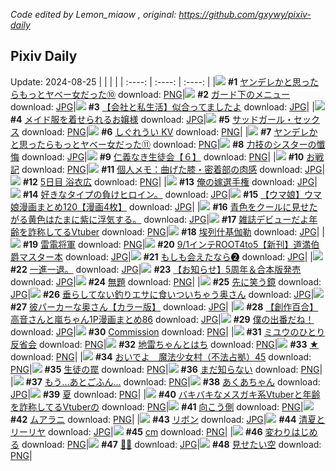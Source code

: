 *Code edited by Lemon_miaow , original: https://github.com/gxywy/pixiv-daily*
## Pixiv Daily 
Update: 2024-08-25
|      |      |      |
| :----: | :----: | :----: |
|![](https://pximg.lemonmiaow.xyz/c/240x480/img-master/img/2024/08/23/00/00/51/121740717_p0_master1200.jpg) **#1** [ヤンデレかと思ったらもっとヤベー女だった➉](https://www.pixiv.net/artworks/121740717) download: [PNG](https://pximg.lemonmiaow.xyz/img-original/img/2024/08/23/00/00/51/121740717_p0.png)|![](https://pximg.lemonmiaow.xyz/c/240x480/img-master/img/2024/08/23/21/21/14/121764304_p0_master1200.jpg) **#2** [ガード下のメニュー](https://www.pixiv.net/artworks/121764304) download: [JPG](https://pximg.lemonmiaow.xyz/img-original/img/2024/08/23/21/21/14/121764304_p0.jpg)|![](https://pximg.lemonmiaow.xyz/c/240x480/img-master/img/2024/08/23/12/00/15/121751668_p0_master1200.jpg) **#3** [【会社と私生活】似合ってましたよ](https://www.pixiv.net/artworks/121751668) download: [JPG](https://pximg.lemonmiaow.xyz/img-original/img/2024/08/23/12/00/15/121751668_p0.jpg)|
|![](https://pximg.lemonmiaow.xyz/c/240x480/img-master/img/2024/08/23/00/40/37/121742150_p0_master1200.jpg) **#4** [メイド服を着せられるお嬢様](https://www.pixiv.net/artworks/121742150) download: [JPG](https://pximg.lemonmiaow.xyz/img-original/img/2024/08/23/00/40/37/121742150_p0.jpg)|![](https://pximg.lemonmiaow.xyz/c/240x480/img-master/img/2024/08/24/00/00/36/121769919_p0_master1200.jpg) **#5** [サッドガール・セックス](https://www.pixiv.net/artworks/121769919) download: [PNG](https://pximg.lemonmiaow.xyz/img-original/img/2024/08/24/00/00/36/121769919_p0.png)|![](https://pximg.lemonmiaow.xyz/c/240x480/img-master/img/2024/08/24/00/00/16/121769821_p0_master1200.jpg) **#6** [しぐれうい KV](https://www.pixiv.net/artworks/121769821) download: [PNG](https://pximg.lemonmiaow.xyz/img-original/img/2024/08/24/00/00/16/121769821_p0.png)|
|![](https://pximg.lemonmiaow.xyz/c/240x480/img-master/img/2024/08/24/00/01/11/121770008_p0_master1200.jpg) **#7** [ヤンデレかと思ったらもっとヤベー女だった⑪](https://www.pixiv.net/artworks/121770008) download: [PNG](https://pximg.lemonmiaow.xyz/img-original/img/2024/08/24/00/01/11/121770008_p0.png)|![](https://pximg.lemonmiaow.xyz/c/240x480/img-master/img/2024/08/23/19/01/01/121759969_p0_master1200.jpg) **#8** [力技のシスターの懺悔](https://www.pixiv.net/artworks/121759969) download: [JPG](https://pximg.lemonmiaow.xyz/img-original/img/2024/08/23/19/01/01/121759969_p0.jpg)|![](https://pximg.lemonmiaow.xyz/c/240x480/img-master/img/2024/08/24/10/59/15/121781260_p0_master1200.jpg) **#9** [仁義なき生徒会【６】](https://www.pixiv.net/artworks/121781260) download: [PNG](https://pximg.lemonmiaow.xyz/img-original/img/2024/08/24/10/59/15/121781260_p0.png)|
|![](https://pximg.lemonmiaow.xyz/c/240x480/img-master/img/2024/08/23/20/01/36/121761714_p0_master1200.jpg) **#10** [お戦記](https://www.pixiv.net/artworks/121761714) download: [PNG](https://pximg.lemonmiaow.xyz/img-original/img/2024/08/23/20/01/36/121761714_p0.png)|![](https://pximg.lemonmiaow.xyz/c/240x480/img-master/img/2024/08/24/05/30/03/121776666_p0_master1200.jpg) **#11** [個人メモ：曲げた膝・密着部の肉感](https://www.pixiv.net/artworks/121776666) download: [JPG](https://pximg.lemonmiaow.xyz/img-original/img/2024/08/24/05/30/03/121776666_p0.jpg)|![](https://pximg.lemonmiaow.xyz/c/240x480/img-master/img/2024/08/23/00/00/33/121740668_p0_master1200.jpg) **#12** [5日目 浴衣広](https://www.pixiv.net/artworks/121740668) download: [PNG](https://pximg.lemonmiaow.xyz/img-original/img/2024/08/23/00/00/33/121740668_p0.png)|
|![](https://pximg.lemonmiaow.xyz/c/240x480/img-master/img/2024/08/23/17/50/02/121757902_p0_master1200.jpg) **#13** [俺の嫁選手権](https://www.pixiv.net/artworks/121757902) download: [JPG](https://pximg.lemonmiaow.xyz/img-original/img/2024/08/23/17/50/02/121757902_p0.jpg)|![](https://pximg.lemonmiaow.xyz/c/240x480/img-master/img/2024/08/24/11/36/00/121763481_p0_master1200.jpg) **#14** [好きなタイプの負けヒロイン。](https://www.pixiv.net/artworks/121763481) download: [JPG](https://pximg.lemonmiaow.xyz/img-original/img/2024/08/24/11/36/00/121763481_p0.jpg)|![](https://pximg.lemonmiaow.xyz/c/240x480/img-master/img/2024/08/23/07/00/12/121747617_p0_master1200.jpg) **#15** [【ウマ娘】ウマ娘漫画まとめ120【漫画4枚】](https://www.pixiv.net/artworks/121747617) download: [JPG](https://pximg.lemonmiaow.xyz/img-original/img/2024/08/23/07/00/12/121747617_p0.jpg)|
|![](https://pximg.lemonmiaow.xyz/c/240x480/img-master/img/2024/08/23/18/52/17/121759647_p0_master1200.jpg) **#16** [青色をクールに見せたがる黄色はたまに紫に浮気する。](https://www.pixiv.net/artworks/121759647) download: [JPG](https://pximg.lemonmiaow.xyz/img-original/img/2024/08/23/18/52/17/121759647_p0.jpg)|![](https://pximg.lemonmiaow.xyz/c/240x480/img-master/img/2024/08/23/20/04/22/121761795_p0_master1200.jpg) **#17** [雑誌デビューだよ年齢を詐称してるVtuber](https://www.pixiv.net/artworks/121761795) download: [PNG](https://pximg.lemonmiaow.xyz/img-original/img/2024/08/23/20/04/22/121761795_p0.png)|![](https://pximg.lemonmiaow.xyz/c/240x480/img-master/img/2024/08/23/04/55/18/121746229_p0_master1200.jpg) **#18** [埃列什基伽勒](https://www.pixiv.net/artworks/121746229) download: [JPG](https://pximg.lemonmiaow.xyz/img-original/img/2024/08/23/04/55/18/121746229_p0.jpg)|
|![](https://pximg.lemonmiaow.xyz/c/240x480/img-master/img/2024/08/23/00/01/46/121740808_p0_master1200.jpg) **#19** [雷電将軍](https://www.pixiv.net/artworks/121740808) download: [PNG](https://pximg.lemonmiaow.xyz/img-original/img/2024/08/23/00/01/46/121740808_p0.png)|![](https://pximg.lemonmiaow.xyz/c/240x480/img-master/img/2024/08/23/23/10/42/121767264_p0_master1200.jpg) **#20** [9/1インテROOT4to5【新刊】道満伯爵マスター本](https://www.pixiv.net/artworks/121767264) download: [JPG](https://pximg.lemonmiaow.xyz/img-original/img/2024/08/23/23/10/42/121767264_p0.jpg)|![](https://pximg.lemonmiaow.xyz/c/240x480/img-master/img/2024/08/23/23/35/21/121768908_p0_master1200.jpg) **#21** [もしも会えたなら❷](https://www.pixiv.net/artworks/121768908) download: [JPG](https://pximg.lemonmiaow.xyz/img-original/img/2024/08/23/23/35/21/121768908_p0.jpg)|
|![](https://pximg.lemonmiaow.xyz/c/240x480/img-master/img/2024/08/23/06/30/29/121746946_p0_master1200.jpg) **#22** [一進一退。](https://www.pixiv.net/artworks/121746946) download: [JPG](https://pximg.lemonmiaow.xyz/img-original/img/2024/08/23/06/30/29/121746946_p0.jpg)|![](https://pximg.lemonmiaow.xyz/c/240x480/img-master/img/2024/08/23/06/00/19/121746889_p0_master1200.jpg) **#23** [【お知らせ】5周年＆合本版発売](https://www.pixiv.net/artworks/121746889) download: [JPG](https://pximg.lemonmiaow.xyz/img-original/img/2024/08/23/06/00/19/121746889_p0.jpg)|![](https://pximg.lemonmiaow.xyz/c/240x480/img-master/img/2024/08/24/22/32/12/121798883_p0_master1200.jpg) **#24** [無題](https://www.pixiv.net/artworks/121798883) download: [PNG](https://pximg.lemonmiaow.xyz/img-original/img/2024/08/24/22/32/12/121798883_p0.png)|
|![](https://pximg.lemonmiaow.xyz/c/240x480/img-master/img/2024/08/23/07/02/48/121747667_p0_master1200.jpg) **#25** [先に笑う鏡](https://www.pixiv.net/artworks/121747667) download: [JPG](https://pximg.lemonmiaow.xyz/img-original/img/2024/08/23/07/02/48/121747667_p0.jpg)|![](https://pximg.lemonmiaow.xyz/c/240x480/img-master/img/2024/08/24/00/04/38/121770268_p0_master1200.jpg) **#26** [垂らしてない釣りエサに食いついちゃう奥さん](https://www.pixiv.net/artworks/121770268) download: [JPG](https://pximg.lemonmiaow.xyz/img-original/img/2024/08/24/00/04/38/121770268_p0.jpg)|![](https://pximg.lemonmiaow.xyz/c/240x480/img-master/img/2024/08/23/00/02/38/121740868_p0_master1200.jpg) **#27** [彼パーカーな奥さん【カラー版】](https://www.pixiv.net/artworks/121740868) download: [JPG](https://pximg.lemonmiaow.xyz/img-original/img/2024/08/23/00/02/38/121740868_p0.jpg)|
|![](https://pximg.lemonmiaow.xyz/c/240x480/img-master/img/2024/08/24/00/02/22/121770126_p0_master1200.jpg) **#28** [【創作百合】高音さんと嵐ちゃん1P漫画まとめ86](https://www.pixiv.net/artworks/121770126) download: [JPG](https://pximg.lemonmiaow.xyz/img-original/img/2024/08/24/00/02/22/121770126_p0.jpg)|![](https://pximg.lemonmiaow.xyz/c/240x480/img-master/img/2024/08/23/00/20/13/121741511_p0_master1200.jpg) **#29** [僕の出番だね！](https://www.pixiv.net/artworks/121741511) download: [JPG](https://pximg.lemonmiaow.xyz/img-original/img/2024/08/23/00/20/13/121741511_p0.jpg)|![](https://pximg.lemonmiaow.xyz/c/240x480/img-master/img/2024/08/23/01/23/53/121743323_p0_master1200.jpg) **#30** [Commission](https://www.pixiv.net/artworks/121743323) download: [PNG](https://pximg.lemonmiaow.xyz/img-original/img/2024/08/23/01/23/53/121743323_p0.png)|
|![](https://pximg.lemonmiaow.xyz/c/240x480/img-master/img/2024/08/24/00/01/22/121770027_p0_master1200.jpg) **#31** [ミユウのひとり反省会](https://www.pixiv.net/artworks/121770027) download: [PNG](https://pximg.lemonmiaow.xyz/img-original/img/2024/08/24/00/01/22/121770027_p0.png)|![](https://pximg.lemonmiaow.xyz/c/240x480/img-master/img/2024/08/24/12/05/35/121782629_p0_master1200.jpg) **#32** [地雷ちゃんとはち](https://www.pixiv.net/artworks/121782629) download: [PNG](https://pximg.lemonmiaow.xyz/img-original/img/2024/08/24/12/05/35/121782629_p0.png)|![](https://pximg.lemonmiaow.xyz/c/240x480/img-master/img/2024/08/23/00/00/25/121740620_p0_master1200.jpg) **#33** [★](https://www.pixiv.net/artworks/121740620) download: [PNG](https://pximg.lemonmiaow.xyz/img-original/img/2024/08/23/00/00/25/121740620_p0.png)|
|![](https://pximg.lemonmiaow.xyz/c/240x480/img-master/img/2024/08/24/10/00/16/121780254_p0_master1200.jpg) **#34** [おいでよ　魔法少女村（不法占拠）45](https://www.pixiv.net/artworks/121780254) download: [PNG](https://pximg.lemonmiaow.xyz/img-original/img/2024/08/24/10/00/16/121780254_p0.png)|![](https://pximg.lemonmiaow.xyz/c/240x480/img-master/img/2024/08/24/13/49/27/121784734_p0_master1200.jpg) **#35** [生徒の罠](https://www.pixiv.net/artworks/121784734) download: [PNG](https://pximg.lemonmiaow.xyz/img-original/img/2024/08/24/13/49/27/121784734_p0.png)|![](https://pximg.lemonmiaow.xyz/c/240x480/img-master/img/2024/08/23/02/30/42/121744560_p0_master1200.jpg) **#36** [まだ知らない](https://www.pixiv.net/artworks/121744560) download: [PNG](https://pximg.lemonmiaow.xyz/img-original/img/2024/08/23/02/30/42/121744560_p0.png)|
|![](https://pximg.lemonmiaow.xyz/c/240x480/img-master/img/2024/08/23/00/00/15/121740579_p0_master1200.jpg) **#37** [もう...あとごふん...](https://www.pixiv.net/artworks/121740579) download: [PNG](https://pximg.lemonmiaow.xyz/img-original/img/2024/08/23/00/00/15/121740579_p0.png)|![](https://pximg.lemonmiaow.xyz/c/240x480/img-master/img/2024/08/23/09/58/33/121749721_p0_master1200.jpg) **#38** [あくあちゃん](https://www.pixiv.net/artworks/121749721) download: [JPG](https://pximg.lemonmiaow.xyz/img-original/img/2024/08/23/09/58/33/121749721_p0.jpg)|![](https://pximg.lemonmiaow.xyz/c/240x480/img-master/img/2024/08/23/02/29/43/121744542_p0_master1200.jpg) **#39** [夏](https://www.pixiv.net/artworks/121744542) download: [PNG](https://pximg.lemonmiaow.xyz/img-original/img/2024/08/23/02/29/43/121744542_p0.png)|
|![](https://pximg.lemonmiaow.xyz/c/240x480/img-master/img/2024/08/24/21/11/13/121796180_p0_master1200.jpg) **#40** [バキバキなメスガキ系Vtuberと年齢を詐称してるVtuberの](https://www.pixiv.net/artworks/121796180) download: [PNG](https://pximg.lemonmiaow.xyz/img-original/img/2024/08/24/21/11/13/121796180_p0.png)|![](https://pximg.lemonmiaow.xyz/c/240x480/img-master/img/2024/08/23/02/28/18/121744517_p0_master1200.jpg) **#41** [向こう側](https://www.pixiv.net/artworks/121744517) download: [PNG](https://pximg.lemonmiaow.xyz/img-original/img/2024/08/23/02/28/18/121744517_p0.png)|![](https://pximg.lemonmiaow.xyz/c/240x480/img-master/img/2024/08/23/18/10/22/121758568_p0_master1200.jpg) **#42** [ムアラニ](https://www.pixiv.net/artworks/121758568) download: [PNG](https://pximg.lemonmiaow.xyz/img-original/img/2024/08/23/18/10/22/121758568_p0.png)|
|![](https://pximg.lemonmiaow.xyz/c/240x480/img-master/img/2024/08/23/00/00/29/121740646_p0_master1200.jpg) **#43** [リボン](https://www.pixiv.net/artworks/121740646) download: [JPG](https://pximg.lemonmiaow.xyz/img-original/img/2024/08/23/00/00/29/121740646_p0.jpg)|![](https://pximg.lemonmiaow.xyz/c/240x480/img-master/img/2024/08/23/00/28/34/121741736_p0_master1200.jpg) **#44** [清夏とリーリヤ](https://www.pixiv.net/artworks/121741736) download: [JPG](https://pximg.lemonmiaow.xyz/img-original/img/2024/08/23/00/28/34/121741736_p0.jpg)|![](https://pximg.lemonmiaow.xyz/c/240x480/img-master/img/2024/08/23/21/01/58/121763639_p0_master1200.jpg) **#45** [cm](https://www.pixiv.net/artworks/121763639) download: [PNG](https://pximg.lemonmiaow.xyz/img-original/img/2024/08/23/21/01/58/121763639_p0.png)|
|![](https://pximg.lemonmiaow.xyz/c/240x480/img-master/img/2024/08/23/02/21/42/121744412_p0_master1200.jpg) **#46** [変わりはじめる](https://www.pixiv.net/artworks/121744412) download: [PNG](https://pximg.lemonmiaow.xyz/img-original/img/2024/08/23/02/21/42/121744412_p0.png)|![](https://pximg.lemonmiaow.xyz/c/240x480/img-master/img/2024/08/23/05/05/07/121746334_p0_master1200.jpg) **#47** [🐁🎺](https://www.pixiv.net/artworks/121746334) download: [JPG](https://pximg.lemonmiaow.xyz/img-original/img/2024/08/23/05/05/07/121746334_p0.jpg)|![](https://pximg.lemonmiaow.xyz/c/240x480/img-master/img/2024/08/23/02/20/19/121744388_p0_master1200.jpg) **#48** [見せたい空](https://www.pixiv.net/artworks/121744388) download: [PNG](https://pximg.lemonmiaow.xyz/img-original/img/2024/08/23/02/20/19/121744388_p0.png)|
